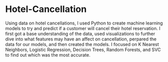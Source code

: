 # Hotel-Cancellation

Using data on hotel cancellations, I used Python to create machine learning models to try and predict if a customer will cancel their hotel reservation. I first got a base understanding of the data, used visualizations to further dive into what features may have an affect on cancellation, perpared the data for our models, and then created the models. I focused on K Nearest Neighbors, Logistic Regression, Decision Trees, Random Forests, and SVC to find out which was the most accurate.
